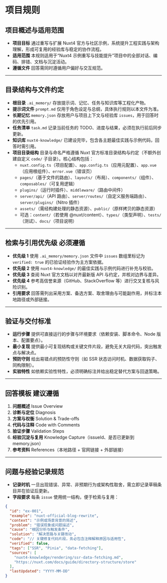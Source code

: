 # 项目规则

## 项目概述与适用范围
- **项目目标** 通过重写与扩展 Nuxt4 官方与社区示例，系统提升工程实践与架构理解，形成可复用的经验库与稳定的协作流程。
- **适用范围** 本规则适用于“Nuxt4 示例重写与技能提升”项目中的全部对话、编码、排错、文档与沉淀活动。
- **遵循文件** 回答需同时遵循用户偏好与交互规范。

---

## 目录结构与文件约定
- **根目录** `.ai_memory/` 存放提示词、记忆、任务与知识库等工程化产物。
- **提示词文件** `prompt.md` 仅用于角色设定与总纲，具体执行规则以本文件为准。
- **长期记忆** `memory.json` 存放用户与项目上下文与经验库 `issues`，用于回答时的优先引用。
- **任务清单** `task.md` 记录当前任务的 TODO、进度与结果，必须在执行前后同步更新。
- **知识库** `nuxt4-knowledge/` 已建设完毕，包含各主题最佳实践与示例代码，回答时需引用。
- **项目目录结构** 目录与命名严格遵循 Nuxt 官方标准目录结构与约定（不额外创建自定义 `code/` 子目录）。核心结构包括：
    - `nuxt.config.ts`（项目配置）、`app.config.ts`（应用元配置）、`app.vue`（应用根组件）、`error.vue`（错误页）
    - `pages/`（基于文件的路由）、`layouts/`（布局）、`components/`（组件）、`composables/`（可复用逻辑）
    - `plugins/`（运行时插件）、`middleware/`（路由中间件）
    - `server/api/`（API 路由）、`server/routes/`（自定义服务端路由）、`server/plugins/`（Nitro 插件）
    - `assets/`（需经构建处理的静态资源）、`public/`（原样拷贝的静态资源）
    - 可选：`content/`（若使用 @nuxt/content）、`types/`（类型声明）、`tests/`（测试）、`docs/`（项目说明）


---

## 检索与引用优先级 必须遵循
- **优先级 1** 使用 `.ai_memory/memory.json` 文件中 `issues` 数组里标记为 `verified: true` 的已验证经验作为主方案依据。
- **优先级 2** 使用 `nuxt4-knowledge/` 的最佳实践与示例代码进行补充与校验。
- **优先级 3** 查阅 Nuxt 官方文档以对齐最新版 API 与约定，并核对边界与差异。
- **优先级 4** 参考高信誉来源（GitHub、StackOverflow 等）进行交叉复核与风险识别。
- **引用要求** 回答需列出采用方案、备选方案、取舍理由与可能副作用，并标注本地路径或外部链接。

---

## 验证与交付标准
- **运行步骤** 提供可直接运行的步骤与环境要求（依赖安装、脚本命令、Node 版本、配置要点）。
- **最小复现** 提供最小可复现结构或关键文件片段，避免无关大段代码，突出触发点与解决点。
- **预防守则** 给出易错点的预防性守则（如 SSR 状态访问时机、数据获取钩子、同构限制）。
- **实验特性** 如依赖实验性特性，必须明确标注并给出稳定替代方案与回退策略。

---

## 回答模板 建议遵循
1. **问题概述** Issue Overview
2. **诊断与定位** Diagnosis
3. **方案与权衡** Solution & Trade-offs
4. **代码与注释** Code with Comments
5. **验证步骤** Validation Steps
6. **经验沉淀与复用** Knowledge Capture（issueId、是否已更新到 memory.json）
7. **参考资料** References（本地路径 + 官网链接 + 外部链接）

---

## 问题与经验记录规范
- **记录时机** 一旦出现错误、异常、非预期行为或架构性取舍，需立即记录草稿条目并在验证后更新。
- **字段要求** 每条 `issue` 使用统一结构，便于检索与复用：
```json
{
  "id": "ex-001",
  "example": "nuxt-official-blog-rewrite",
  "context": "示例或场景背景的简述",
  "problem": "错误现象或问题描述",
  "cause": "根因分析与触发条件",
  "solution": "解决思路与关键改动",
  "code": "// 关键修复代码片段，务必包含注释解释原因与适用性",
  "verified": false,
  "tags": ["SSR", "Pinia", "data-fetching"],
  "sources": [
    "nuxt4-knowledge/rendering/ssr-data-fetching.md",
    "https://nuxt.com/docs/guide/directory-structure/store"
  ],
  "lastUpdated": "YYYY-MM-DD"
}
```